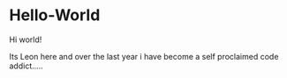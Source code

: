# Hello-World

Hi world!

Its Leon here and over the last year i have become a self proclaimed code addict.....
